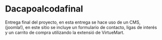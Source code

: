 # Dacapoalcodafinal
Entrega final del proyecto, en esta entrega se hace uso de un CMS,(joomla!), en este sitio se incluye un formulario de contacto, ligas de interés y un carrito de compra utilizando la extensió de VirtueMart.
